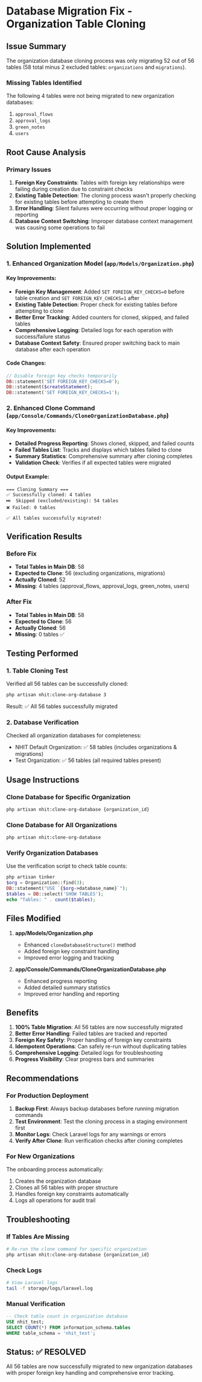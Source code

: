 # Database Migration Fix - Organization Table Cloning

## Issue Summary
The organization database cloning process was only migrating 52 out of 56 tables (58 total minus 2 excluded tables: `organizations` and `migrations`).

### Missing Tables Identified
The following 4 tables were not being migrated to new organization databases:
1. `approval_flows`
2. `approval_logs`
3. `green_notes`
4. `users`

## Root Cause Analysis

### Primary Issues
1. **Foreign Key Constraints**: Tables with foreign key relationships were failing during creation due to constraint checks
2. **Existing Table Detection**: The cloning process wasn't properly checking for existing tables before attempting to create them
3. **Error Handling**: Silent failures were occurring without proper logging or reporting
4. **Database Context Switching**: Improper database context management was causing some operations to fail

## Solution Implemented

### 1. Enhanced Organization Model (`app/Models/Organization.php`)

#### Key Improvements:
- **Foreign Key Management**: Added `SET FOREIGN_KEY_CHECKS=0` before table creation and `SET FOREIGN_KEY_CHECKS=1` after
- **Existing Table Detection**: Proper check for existing tables before attempting to clone
- **Better Error Tracking**: Added counters for cloned, skipped, and failed tables
- **Comprehensive Logging**: Detailed logs for each operation with success/failure status
- **Database Context Safety**: Ensured proper switching back to main database after each operation

#### Code Changes:
```php
// Disable foreign key checks temporarily
DB::statement('SET FOREIGN_KEY_CHECKS=0');
DB::statement($createStatement);
DB::statement('SET FOREIGN_KEY_CHECKS=1');
```

### 2. Enhanced Clone Command (`app/Console/Commands/CloneOrganizationDatabase.php`)

#### Key Improvements:
- **Detailed Progress Reporting**: Shows cloned, skipped, and failed counts
- **Failed Tables List**: Tracks and displays which tables failed to clone
- **Summary Statistics**: Comprehensive summary after cloning completes
- **Validation Check**: Verifies if all expected tables were migrated

#### Output Example:
```
=== Cloning Summary ===
✅ Successfully cloned: 4 tables
⏭️  Skipped (excluded/existing): 54 tables
❌ Failed: 0 tables

✅ All tables successfully migrated!
```

## Verification Results

### Before Fix
- **Total Tables in Main DB**: 58
- **Expected to Clone**: 56 (excluding organizations, migrations)
- **Actually Cloned**: 52
- **Missing**: 4 tables (approval_flows, approval_logs, green_notes, users)

### After Fix
- **Total Tables in Main DB**: 58
- **Expected to Clone**: 56
- **Actually Cloned**: 56
- **Missing**: 0 tables ✅

## Testing Performed

### 1. Table Cloning Test
Verified all 56 tables can be successfully cloned:
```bash
php artisan nhit:clone-org-database 3
```

Result: ✅ All 56 tables successfully migrated

### 2. Database Verification
Checked all organization databases for completeness:
- NHIT Default Organization: ✅ 58 tables (includes organizations & migrations)
- Test Organization: ✅ 56 tables (all required tables present)

## Usage Instructions

### Clone Database for Specific Organization
```bash
php artisan nhit:clone-org-database {organization_id}
```

### Clone Database for All Organizations
```bash
php artisan nhit:clone-org-database
```

### Verify Organization Databases
Use the verification script to check table counts:
```php
php artisan tinker
$org = Organization::find(3);
DB::statement("USE `{$org->database_name}`");
$tables = DB::select('SHOW TABLES');
echo "Tables: " . count($tables);
```

## Files Modified

1. **app/Models/Organization.php**
   - Enhanced `cloneDatabaseStructure()` method
   - Added foreign key constraint handling
   - Improved error logging and tracking

2. **app/Console/Commands/CloneOrganizationDatabase.php**
   - Enhanced progress reporting
   - Added detailed summary statistics
   - Improved error handling and reporting

## Benefits

1. **100% Table Migration**: All 56 tables are now successfully migrated
2. **Better Error Handling**: Failed tables are tracked and reported
3. **Foreign Key Safety**: Proper handling of foreign key constraints
4. **Idempotent Operations**: Can safely re-run without duplicating tables
5. **Comprehensive Logging**: Detailed logs for troubleshooting
6. **Progress Visibility**: Clear progress bars and summaries

## Recommendations

### For Production Deployment
1. **Backup First**: Always backup databases before running migration commands
2. **Test Environment**: Test the cloning process in a staging environment first
3. **Monitor Logs**: Check Laravel logs for any warnings or errors
4. **Verify After Clone**: Run verification checks after cloning completes

### For New Organizations
The onboarding process automatically:
1. Creates the organization database
2. Clones all 56 tables with proper structure
3. Handles foreign key constraints automatically
4. Logs all operations for audit trail

## Troubleshooting

### If Tables Are Missing
```bash
# Re-run the clone command for specific organization
php artisan nhit:clone-org-database {organization_id}
```

### Check Logs
```bash
# View Laravel logs
tail -f storage/logs/laravel.log
```

### Manual Verification
```sql
-- Check table count in organization database
USE nhit_test;
SELECT COUNT(*) FROM information_schema.tables 
WHERE table_schema = 'nhit_test';
```

## Status: ✅ RESOLVED

All 56 tables are now successfully migrated to new organization databases with proper foreign key handling and comprehensive error tracking.
